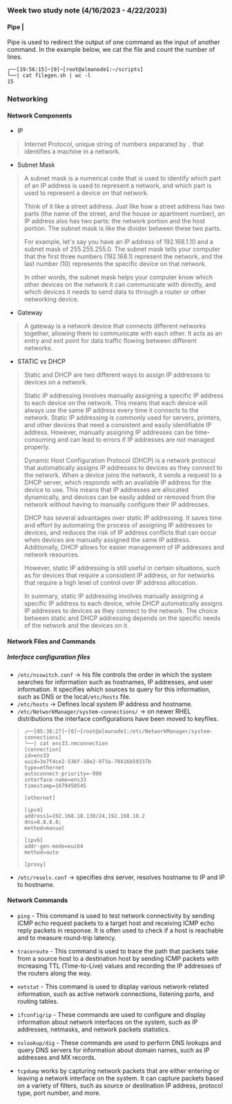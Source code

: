 ### Week two study note (4/16/2023 - 4/22/2023)<!-- omit from toc -->

#### Pipe |
Pipe is used to redirect the output of one command as the input of another command. In the example below, we cat the file and count the number of lines.
```console
┌──[19:56:15]─[0]─[root@almanode1:~/scripts]
└──| cat filegen.sh | wc -l
15
```
### Networking

#### Network Components
* IP 
>Internet Protocol, unique string of numbers separated by `.` that identifies a machine in a network.
* Subnet Mask
>A subnet mask is a numerical code that is used to identify which part of an IP address is used to represent a network, and which part is used to represent a device on that network.
>
>Think of it like a street address. Just like how a street address has two parts (the name of the street, and the house or apartment number), an IP address also has two parts: the network portion and the host portion. The subnet mask is like the divider between these two parts.
>
>For example, let's say you have an IP address of 192.168.1.10 and a subnet mask of 255.255.255.0. The subnet mask tells your computer that the first three numbers (192.168.1) represent the network, and the last number (10) represents the specific device on that network.
>
>In other words, the subnet mask helps your computer know which other devices on the network it can communicate with directly, and which devices it needs to send data to through a router or other networking device.
* Gateway
>A gateway is a network device that connects different networks together, allowing them to communicate with each other. It acts as an entry and exit point for data traffic flowing between different networks.
* STATIC vs DHCP
>Static and DHCP are two different ways to assign IP addresses to devices on a network.
>
>Static IP addressing involves manually assigning a specific IP address to each device on the network. This means that each device will always use the same IP address every time it connects to the network. Static IP addressing is commonly used for servers, printers, and other devices that need a consistent and easily identifiable IP address. However, manually assigning IP addresses can be time-consuming and can lead to errors if IP addresses are not managed properly.
>
>Dynamic Host Configuration Protocol (DHCP) is a network protocol that automatically assigns IP addresses to devices as they connect to the network. When a device joins the network, it sends a request to a DHCP server, which responds with an available IP address for the device to use. This means that IP addresses are allocated dynamically, and devices can be easily added or removed from the network without having to manually configure their IP addresses.
>
>DHCP has several advantages over static IP addressing. It saves time and effort by automating the process of assigning IP addresses to devices, and reduces the risk of IP address conflicts that can occur when devices are manually assigned the same IP address. Additionally, DHCP allows for easier management of IP addresses and network resources.
>
>However, static IP addressing is still useful in certain situations, such as for devices that require a consistent IP address, or for networks that require a high level of control over IP address allocation.
>
>In summary, static IP addressing involves manually assigning a specific IP address to each device, while DHCP automatically assigns IP addresses to devices as they connect to the network. The choice between static and DHCP addressing depends on the specific needs of the network and the devices on it.

#### Network Files and Commands
##### Interface configuration files
* `/etc/nsswitch.conf` &rarr; his file controls the order in which the system searches for information such as hostnames, IP addresses, and user information. It specifies which sources to query for this information, such as DNS or the local`/etc/hosts` file.
* `/etc/hosts` &rarr; Defines local system IP address and hostname.
* `/etc/NetworkManager/system-connections/` &rarr; on newer RHEL distributions the interface configurations have been moved to keyfiles.
>```console
>┌──[05:38:27]─[0]─[root@almanode1:/etc/NetworkManager/system-connections]
>└──| cat ens33.nmconnection
>[connection]
>id=ens33
>uuid=3e7f4ce2-536f-38e2-973a-70416b59337b
>type=ethernet
>autoconnect-priority=-999
>interface-name=ens33
>timestamp=1679450545
>
>[ethernet]
>
>[ipv4]
>address1=192.168.18.130/24,192.168.18.2
>dns=8.8.8.8;
>method=manual
>
>[ipv6]
>addr-gen-mode=eui64
>method=auto
>
>[proxy]
>```
* `/etc/resolv.conf` &rarr; specifies dns server, resolves hostname to IP and IP to hostname.

#### Network Commands

* `ping` - This command is used to test network connectivity by sending ICMP echo request packets to a target host and receiving ICMP echo reply packets in response. It is often used to check if a host is reachable and to measure round-trip latency.

* `traceroute` - This command is used to trace the path that packets take from a source host to a destination host by sending ICMP packets with increasing TTL (Time-to-Live) values and recording the IP addresses of the routers along the way.

* `netstat` - This command is used to display various network-related information, such as active network connections, listening ports, and routing tables.

* `ifconfig/ip` - These commands are used to configure and display information about network interfaces on the system, such as IP addresses, netmasks, and network packets statistics.

* `nslookup/dig` - These commands are used to perform DNS lookups and query DNS servers for information about domain names, such as IP addresses and MX records.

* `tcpdump` works by capturing network packets that are either entering or leaving a network interface on the system. It can capture packets based on a variety of filters, such as source or destination IP address, protocol type, port number, and more.

